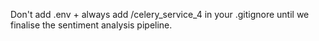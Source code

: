Don't add .env + always add /celery_service_4 in your .gitignore until we finalise the sentiment analysis pipeline. 

